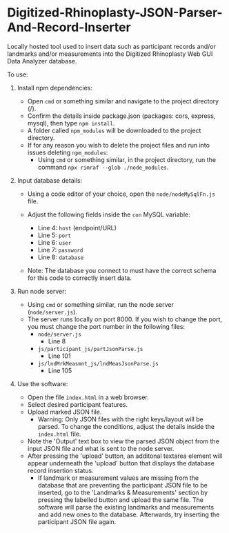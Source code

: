 # Digitized-Rhinoplasty-JSON-Parser-And-Record-Inserter
Locally hosted tool used to insert data such as participant records and/or landmarks and/or measurements into the Digitized Rhinoplasty Web GUI Data Analyzer database.

To use:


1. Install npm dependencies:

    * Open ```cmd``` or something similar and navigate to the project directory (/).
    * Confirm the details inside package.json (packages: cors, express, mysql), then type ```npm install```.
    * A folder called ```npm_modules``` will be downloaded to the project directory.
    * If for any reason you wish to delete the project files and run into issues deleting ```npm_modules```:
        * Using ```cmd``` or something similar, in the project directory, run the command ```npx rimraf --glob ./node_modules```.

2. Input database details:

    * Using a code editor of your choice, open the ```node/nodeMySqlFn.js``` file.
    * Adjust the following fields inside the ```con``` MySQL variable:
      * Line 4: ```host``` (endpoint/URL)
      * Line 5: ```port```
      * Line 6: ```user```
      * Line 7: ```password```
      * Line 8: ```database```
     
    * Note: The database you connect to must have the correct schema for this code to correctly insert data.
  
3. Run node server:

    * Using ```cmd``` or something similar, run the node server (```node/server.js```).
    * The server runs locally on port 8000. If you wish to change the port, you must change the port number in the following files:
        * ```node/server.js```
            * Line 8
        * ```js/participant_js/partJsonParse.js```
            * Line 101
        * ```js/lndMrkMeasmnt_js/lndMeasJsonParse.js```
            * Line 105
         
4. Use the software:

    * Open the file ```index.html``` in a web browser.
    * Select desired participant features.
    * Upload marked JSON file.
        * Warning: Only JSON files with the right keys/layout will be parsed. To change the conditions, adjust the details inside the ```index.html``` file.
    * Note the 'Output' text box to view the parsed JSON object from the input JSON file and what is sent to the node server.
    * After pressing the 'upload' button, an additonal textarea element will appear underneath the 'upload' button that displays the database record insertion status.
       * If landmark or measurement values are missing from the database that are preventing the participant JSON file to be inserted, go to the 'Landmarks & Measurements' section by pressing the labelled button and upload the same file. The software will parse the existing landmarks and measurements and add new ones to the database. Afterwards, try inserting the participant JSON file again.
